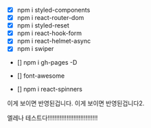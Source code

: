 - [x] npm i styled-components
- [x] npm i react-router-dom
- [x] npm i styled-reset
- [x] npm i react-hook-form
- [x] npm i react-helmet-async
- [x] npm i swiper

- [] npm i gh-pages -D

- [] font-awesome
- [] npm i react-spinners

이게 보이면 반영된겁니다.
이게 보이면 반영된겁니다2.

엘레나 테스트다!!!!!!!!!!!!!!!!!!!!!!!!!!!!!
